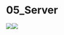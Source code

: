 # 05_Server
  <img src="https://img.shields.io/badge/React-61DAFB?style=flat&logo=React&logoColor=white"/><img src="https://img.shields.io/badge/javascript-#F7DF1E?style=flat&logo=javascript&logoColor=white"/>
    
